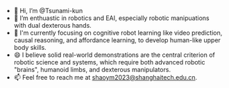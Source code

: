 - 👋 Hi, I’m @Tsunami-kun
- 👀 I’m enthuastic in robotics and EAI, especially robotic manipuations with dual dexterous hands. 
- 🌱 I'm currently focusing on cognitive robot learning like video prediction, causal reasoning, and affordance learning, to develop human-like upper body skills.
- 😄 I believe solid real-world demonstrations are the central criterion of robotic science and systems, which require both advanced robotic "brains", humanoid limbs, and dexterous manipulators.
- 📫 Feel free to reach me at shaoym2023@shanghaitech.edu.cn.
